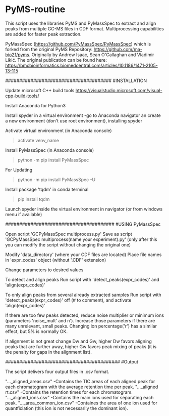 # PyMS-routine

This script uses the libraries PyMS and PyMassSpec to extract and align peaks from multiple GC-MS files in CDF format. Multiprocessing capabilities are added for faster peak extraction.

PyMassSpec (https://github.com/PyMassSpec/PyMassSpec) which is forked from the original PyMS Repository: https://github.com/ma-bio21/pyms. Originally by Andrew Isaac, Sean O'Callaghan and Vladimir Likić. The original publication can be found here: https://bmcbioinformatics.biomedcentral.com/articles/10.1186/1471-2105-13-115


######################################
#INSTALLATION

Update microsoft C++ build tools
https://visualstudio.microsoft.com/visual-cpp-build-tools/

Install Anaconda for Python3

Install spyder in a virtual environment
-go to Anaconda navigator an create a new environment (don't use root environment), installing spyder

Activate virtual environment (in Anaconda console)
>activate venv_name

Install PyMassSpec (in Anaconda console)
>python -m pip install PyMassSpec

For Updating
>python -m pip install PyMassSpec -U

Install package 'tqdm' in conda terminal
>pip install tqdm

Launch spyder inside the virtual environment in navigator (or from windows menu if available)



#######################################
#USING PyMassSpec

Open script 'GCPyMassSpec multiprocess.py'
Save as script 'GCPyMassSpec multiprocess(name your experiment).py' (only after this you can modify the script without changing the original one)

Modify 'data_directory' (where your CDF files are located)
Place file names in 'expr_codes' object (without '.CDF' extension)


Change parameters to desired values

To detect and align peaks
Run script with 'detect_peaks(expr_codes)' and 'align(expr_codes)'

To only align peaks from several already extracted samples
Run script with 'detect_peaks(expr_codes)' off (# to comment), and activate 'align(expr_codes)'

If there are too few peaks detected, reduce noise multiplier or minimum ions (parameters 'noise_mult' and n'). Increase those parameters if there are many unrelevant, small peaks. Changing ion percentage('r') has a similar effect, but 5% is normally OK.

If alignment is not great change Dw and Gw, higher Dw favors aligning peaks that are further away, higher Gw favors peak mixing of peaks (it is the penalty for gaps in the alignment list).


#########################################
#Output

The script delivers four output files in .csv format. 

"..._aligned_areas.csv"   -Contains the TIC areas of each aligned peak for each chromatogram with the average retention time per peak. "..._aligned rt.csv"      -Contains the retention times for each chromatogram.
"..._aligned_ions.csv"    -Contains the main ions used for separating each peak.
"..._area_common_ion.csv" -Containes the area of one ion used for quantficiation (this ion is not necessarily the dominant ion).
